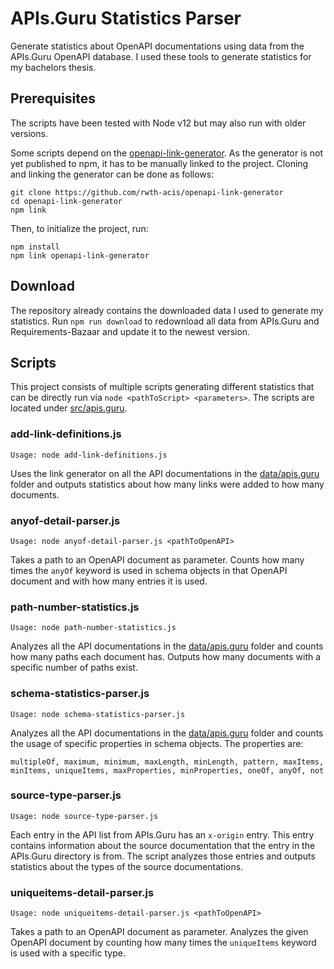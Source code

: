 # APIs.Guru Statistics Parser

Generate statistics about OpenAPI documentations using data from the APIs.Guru OpenAPI database.
I used these tools to generate statistics for my bachelors thesis.

## Prerequisites

The scripts have been tested with Node v12 but may also run with older versions.

Some scripts depend on the [openapi-link-generator](https://github.com/rwth-acis/openapi-link-generator).
As the generator is not yet published to npm, it has to be manually linked to the project.
Cloning and linking the generator can be done as follows:

```
git clone https://github.com/rwth-acis/openapi-link-generator
cd openapi-link-generator
npm link
```

Then, to initialize the project, run:

```
npm install
npm link openapi-link-generator
```

## Download

The repository already contains the downloaded data I used to generate my statistics.
Run `npm run download` to redownload all data from APIs.Guru and Requirements-Bazaar and update it to the newest version.

## Scripts

This project consists of multiple scripts generating different statistics that can be directly run via `node <pathToScript> <parameters>`.
The scripts are located under [src/apis.guru](src/apis.guru).

### add-link-definitions.js

```
Usage: node add-link-definitions.js
```

Uses the link generator on all the API documentations in the [data/apis.guru](data/apis.guru) folder and outputs statistics about how many links were added to how many documents.

### anyof-detail-parser.js

```
Usage: node anyof-detail-parser.js <pathToOpenAPI>
```

Takes a path to an OpenAPI document as parameter.
Counts how many times the `anyOf` keyword is used in schema objects in that OpenAPI document and with how many entries it is used.

### path-number-statistics.js

```
Usage: node path-number-statistics.js
```

Analyzes all the API documentations in the [data/apis.guru](data/apis.guru) folder and counts how many paths each document has.
Outputs how many documents with a specific number of paths exist.

### schema-statistics-parser.js

```
Usage: node schema-statistics-parser.js
```

Analyzes all the API documentations in the [data/apis.guru](data/apis.guru) folder and counts the usage of specific properties in schema objects.
The properties are:

```
multipleOf, maximum, minimum, maxLength, minLength, pattern, maxItems, minItems, uniqueItems, maxProperties, minProperties, oneOf, anyOf, not
```

### source-type-parser.js

```
Usage: node source-type-parser.js
```

Each entry in the API list from APIs.Guru has an `x-origin` entry.
This entry contains information about the source documentation that the entry in the APIs.Guru directory is from.
The script analyzes those entries and outputs statistics about the types of the source documentations.

### uniqueitems-detail-parser.js

```
Usage: node uniqueitems-detail-parser.js <pathToOpenAPI>
```

Takes a path to an OpenAPI document as parameter.
Analyzes the given OpenAPI document by counting how many times the `uniqueItems` keyword is used with a specific type.
